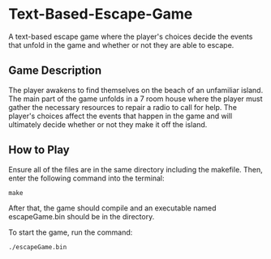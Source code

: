 # Text-Based-Escape-Game
A text-based escape game where the player's choices decide the events that unfold in the game and whether or not they are able to escape. 


## Game Description 

The player awakens to find themselves on the beach of an unfamiliar island. 
The main part of the game unfolds in a 7 room house where the player must 
gather the necessary resources to repair a radio to call for help. The player's
choices affect the events that happen in the game and will ultimately decide whether 
or not they make it off the island. 

## How to Play

Ensure all of the files are in the same directory including the makefile. 
Then, enter the following command into the terminal:

`make`

After that, the game should compile and an executable named escapeGame.bin should be in the directory. 

To start the game, run the command:

`./escapeGame.bin`
